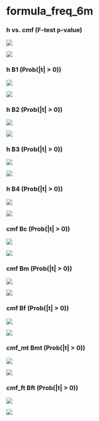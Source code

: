 # formula_freq_6m



### h vs. cmf (F-test p-value)

![](formula_freq_6m_cmf_h_p_MH.png)

![](formula_freq_6m_cmf_h_p_QQ.png)


### h B1 (Prob(|t| > 0))

![](formula_freq_6m_h_B1_p_MH.png)

![](formula_freq_6m_h_B1_p_QQ.png)


### h B2 (Prob(|t| > 0))

![](formula_freq_6m_h_B2_p_MH.png)

![](formula_freq_6m_h_B2_p_QQ.png)


### h B3 (Prob(|t| > 0))

![](formula_freq_6m_h_B3_p_MH.png)

![](formula_freq_6m_h_B3_p_QQ.png)


### h B4 (Prob(|t| > 0))

![](formula_freq_6m_h_B4_p_MH.png)

![](formula_freq_6m_h_B4_p_QQ.png)


### cmf Bc (Prob(|t| > 0))

![](formula_freq_6m_cmf_Bc_p_MH.png)

![](formula_freq_6m_cmf_Bc_p_QQ.png)


### cmf Bm (Prob(|t| > 0))

![](formula_freq_6m_cmf_Bm_p_MH.png)

![](formula_freq_6m_cmf_Bm_p_QQ.png)


### cmf Bf (Prob(|t| > 0))

![](formula_freq_6m_cmf_Bf_p_MH.png)

![](formula_freq_6m_cmf_Bf_p_QQ.png)


### cmf_mt Bmt (Prob(|t| > 0))

![](formula_freq_6m_cmf_mt_Bmt_p_MH.png)

![](formula_freq_6m_cmf_mt_Bmt_p_QQ.png)


### cmf_ft Bft (Prob(|t| > 0))

![](formula_freq_6m_cmf_ft_Bft_p_MH.png)

![](formula_freq_6m_cmf_ft_Bft_p_QQ.png)

